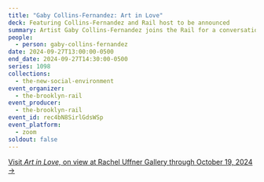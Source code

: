 ```yaml
---
title: "Gaby Collins-Fernandez: Art in Love"
deck: Featuring Collins-Fernandez and Rail host to be announced
summary: Artist Gaby Collins-Fernandez joins the Rail for a conversation.
people:
  - person: gaby-collins-fernandez
date: 2024-09-27T13:00:00-0500
end_date: 2024-09-27T14:30:00-0500
series: 1098
collections:
  - the-new-social-environment
event_organizer:
  - the-brooklyn-rail
event_producer:
  - the-brooklyn-rail
event_id: rec4bN8SirlGdsWSp
event_platform:
  - zoom
soldout: false
---
```

[V﻿isit *Art in Love,* on view at Rachel Uffner Gallery through October 19, 2024 →](https://racheluffnergallery.com/exhibitions/154-upstairs-gallery-gaby-collins-fernandez-art-in-love/)